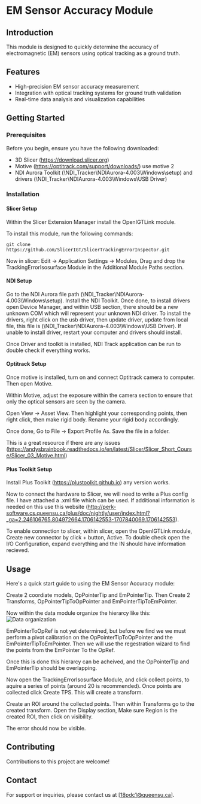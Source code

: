 
# EM Sensor Accuracy Module

## Introduction

This module is designed to quickly determine the accuracy of electromagnetic (EM) sensors using optical tracking as a ground truth.

## Features

- High-precision EM sensor accuracy measurement
- Integration with optical tracking systems for ground truth validation
- Real-time data analysis and visualization capabilities

## Getting Started

### Prerequisites

Before you begin, ensure you have the following downloaded:
- 3D Slicer (https://download.slicer.org)
- Motive (https://optitrack.com/support/downloads/) use motive 2
- NDI Aurora Toolkit (\NDI_Tracker\NDIAurora-4.003\Windows\setup) and drivers (\NDI_Tracker\NDIAurora-4.003\Windows\USB Driver)

### Installation


#### Slicer Setup
Within the Slicer Extension Manager install the OpenIGTLink module.

To install this module, run the following commands:

```
git clone https://github.com/SlicerIGT/SlicerTrackingErrorInspector.git
```

Now in slicer: Edit -> Application Settings -> Modules, Drag and drop the TrackingErrorIsosurface Module in the Additional Module Paths section.

#### NDI Setup
Go to the NDI Aurora file path (\NDI_Tracker\NDIAurora-4.003\Windows\setup). Install the NDI Toolkit. Once done, to install drivers open Device Manager, and within USB section, there should be a new unknown COM which will represent your unknown NDI driver. To install the drivers, right click on the usb driver, then update driver, update from local file, this file is (\NDI_Tracker\NDIAurora-4.003\Windows\USB Driver). If unable to install driver, restart your computer and drivers should install.

Once Driver and toolkit is installed, NDI Track application can be run to double check if everything works.

#### Optitrack Setup
Once motive is installed, turn on and connect Optitrack camera to computer. Then open Motive. 

Within Motive, adjust the exposure within the camera section to ensure that only the optical sensors are seen by the camera. 

Open View -> Asset View. Then highlight your corresponding points, then right click, then make rigid body. Rename your rigid body accordingly.

Once done, Go to File -> Export Profile As. Save the file in a folder.

This is a great resource if there are any issues (https://andysbrainbook.readthedocs.io/en/latest/Slicer/Slicer_Short_Course/Slicer_03_Motive.html)


#### Plus Toolkit Setup
Install Plus Toolkit (https://plustoolkit.github.io) any version works.

Now to connect the hardware to Slicer, we will need to write a Plus config file. I have attached a .xml file which can be used. If additional information is needed on this use this website (http://perk-software.cs.queensu.ca/plus/doc/nightly/user/index.html?_ga=2.246106765.804972664.1706142553-1707840069.1706142553).

To enable connection to slicer, within slicer, open the OpenIGTLink module, Create new connector by click + button, Active. To double check open the I/O Configuration, expand everything and the IN should have information recieved.

## Usage


Here's a quick start guide to using the EM Sensor Accuracy module:

Create 2 coordiate models, OpPointerTip and EmPointerTip. Then Create 2 Transforms, OpPointerTipToOpPointer and EmPointerTipToEmPointer.

Now within the data module organize the hierarcy like this:
![Data organization](/data_hierarcy.jpg)

EmPointerToOpRef is not yet determined, but before we find we we must perform a pivot calibration on the OpPointerTipToOpPointer and the EmPointerTipToEmPointer. Then we will use the regestration wizard to find the points from the EmPointer To the OpRef.

Once this is done this hierarcy can be acheived, and the OpPointerTip and EmPointerTip should be overlapping.

Now open the TrackingErrorIsosurface Module, and click collect points, to aquire a series of points (around 20 is recommended). Once points are collected click Create TPS. This will create a transform. 

Create an ROI around the collected points. Then within Transforms go to the created transform. Open the Display section, Make sure Region is the created ROI, then click on visibility.

The error should now be visible.


## Contributing

Contributions to this project are welcome!

## Contact

For support or inquiries, please contact us at [18pdc1@queensu.ca].
